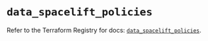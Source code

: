 # `data_spacelift_policies`

Refer to the Terraform Registry for docs: [`data_spacelift_policies`](https://registry.terraform.io/providers/spacelift-io/spacelift/1.27.0/docs/data-sources/policies).
